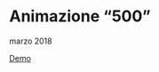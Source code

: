 # Animazione “500”

marzo 2018

[Demo](https://massimo-cassandro.github.io/area-test/2018-03-animazione500/animazione500.html)
